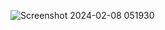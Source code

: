 ![Screenshot 2024-02-08 051930](https://github.com/MohamedIbrahim27/contact/assets/103653440/f265c840-b3af-4389-a940-fb95bfa8b5ce)
